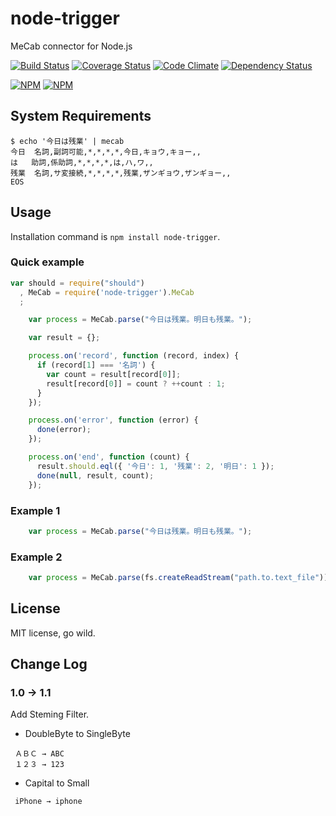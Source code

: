 node-trigger
===========

MeCab connector for Node.js

[![Build Status](https://secure.travis-ci.org/exabugs/node-trigger.png?branch=master)](http://travis-ci.org/exabugs/node-trigger)
[![Coverage Status](https://coveralls.io/repos/exabugs/node-trigger/badge.png?branch=master)](https://coveralls.io/r/exabugs/node-trigger?branch=master)
[![Code Climate](https://codeclimate.com/github/exabugs/node-trigger.png)](https://codeclimate.com/github/exabugs/node-trigger)
[![Dependency Status](https://david-dm.org/exabugs/node-trigger.png)](https://david-dm.org/exabugs/node-trigger)

[![NPM](https://nodei.co/npm/node-trigger.png?stars&downloads)](https://nodei.co/npm/node-trigger/) [![NPM](https://nodei.co/npm-dl/node-trigger.png)](https://nodei.co/npm/node-trigger/)

System Requirements
-----

```
$ echo '今日は残業' | mecab
今日	名詞,副詞可能,*,*,*,*,今日,キョウ,キョー,,
は	助詞,係助詞,*,*,*,*,は,ハ,ワ,,
残業	名詞,サ変接続,*,*,*,*,残業,ザンギョウ,ザンギョー,,
EOS
```


Usage
-----

Installation command is `npm install node-trigger`.

### Quick example

```javascript
var should = require("should")
  , MeCab = require('node-trigger').MeCab
  ;

    var process = MeCab.parse("今日は残業。明日も残業。");

    var result = {};

    process.on('record', function (record, index) {
      if (record[1] === '名詞') {
        var count = result[record[0]];
        result[record[0]] = count ? ++count : 1;
      }
    });

    process.on('error', function (error) {
      done(error);
    });

    process.on('end', function (count) {
      result.should.eql({ '今日': 1, '残業': 2, '明日': 1 });
      done(null, result, count);
    });
```

### Example 1

```javascript
    var process = MeCab.parse("今日は残業。明日も残業。");
```

### Example 2

```javascript
    var process = MeCab.parse(fs.createReadStream("path.to.text_file"));
```

## License

MIT license, go wild.

## Change Log

### 1.0 → 1.1
Add Steming Filter.
 - DoubleByte to SingleByte
```
 ＡＢＣ → ABC
 １２３ → 123
```
 - Capital to Small
```
 iPhone → iphone
```
